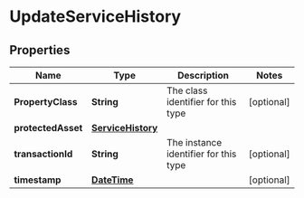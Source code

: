 
# UpdateServiceHistory

## Properties
Name | Type | Description | Notes
------------ | ------------- | ------------- | -------------
**PropertyClass** | **String** | The class identifier for this type |  [optional]
**protectedAsset** | [**ServiceHistory**](ServiceHistory.md) |  | 
**transactionId** | **String** | The instance identifier for this type |  [optional]
**timestamp** | [**DateTime**](DateTime.md) |  |  [optional]



